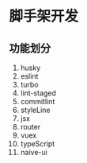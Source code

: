 # 脚手架开发

## 功能划分

1. husky
2. eslint
3. turbo
4. lint-staged
5. commitlint
6. styleLine
7. jsx
8. router
9. vuex
10. typeScript
11. naive-ui
